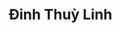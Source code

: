 ---
title: Đinh Thuỳ Linh
layout: hosohocsinh
birthday: '2003-02-25'
categories: hoso
fbcomments: true
tc: active
hs: active
avatar: dinhlinh.png
permalink: /hoso/dinhlinh.html
phone: 0913797460
address: Phủ Lý - Hà Nam
shortname: Thất bại
facebook: profile.php?id=100028829018170
instagram: minhphe1103
---